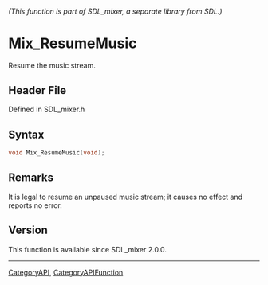 ###### (This function is part of SDL_mixer, a separate library from SDL.)
# Mix_ResumeMusic

Resume the music stream.

## Header File

Defined in SDL_mixer.h

## Syntax

```c
void Mix_ResumeMusic(void);

```

## Remarks

It is legal to resume an unpaused music stream; it causes no effect and
reports no error.

## Version

This function is available since SDL_mixer 2.0.0.

----
[CategoryAPI](CategoryAPI), [CategoryAPIFunction](CategoryAPIFunction)

